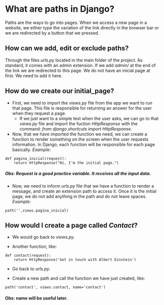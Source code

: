 # What are paths in Django?

Paths are the ways to go into pages. When we access a new page in a website, we either type the variation of the link directly in the browser bar or we are redirected by a button that we pressed.

## How can we add, edit or exclude paths?

Through the files _urls.py_ located in the main folder of the project. As standard, it comes with an admin extension. If we add _admin/_ at the end of the link we are redirected to this page. We do not have an inicial page at first. We need to add it here.

## How do we create our initial_page?

* First, we need to import the _views.py_ file from the app we want to run that page. This file is responsible for returning an answer for the user when they request a page.
   * If we just want to a simple text when the user asks, we can go to that _views.py_ file and import the fuction _HttpResponse_ with the command: _from django.shortcuts import HttpResponse_.
* Now, that we have imported the function we need, we can create a function to render something on the screen when the user requests information. In Django, each function will be responsible for each page basically.
_Example:_
```
def pagina_inicial(request):
    return HttpResponse("Hi, I'm the initial page.")
```
##### Obs: Request is a good practice variable. It receives all the input data.
* Now, we need to inform _urls.py_ file that we have a function to render a message, and create an extension path to access it. Once it is the initial page, we do not add anything in the path and do not leave spaces.
_Example_:
```
path('',views.pagina_inicial)
```
## How would I create a page called _Contact_?

* We would go back to _views.py_.

* Another function, like:
```
def contact(request):
    return HttpResponse('Get in touch with Albert Einstein')
```

* Go back to _urls.py_.

* Create a new path and call the function we have just created, like:

```
path('contact', views.contact, name='contact')
```
#### Obs: name will be useful later. 

